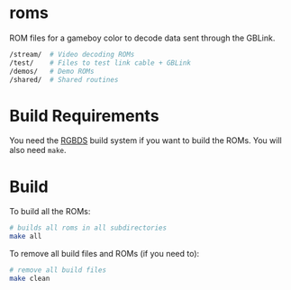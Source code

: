 # roms

ROM files for a gameboy color to decode data sent through the GBLink.

```bash
/stream/  # Video decoding ROMs
/test/    # Files to test link cable + GBLink
/demos/   # Demo ROMs
/shared/  # Shared routines
```

# Build Requirements

You need the [RGBDS](https://github.com/gbdev/rgbds) build system if you want to build the ROMs.
You will also need `make`.

# Build

To build all the ROMs:

```bash
# builds all roms in all subdirectories
make all
```

To remove all build files and ROMs (if you need to):

```bash
# remove all build files
make clean
```